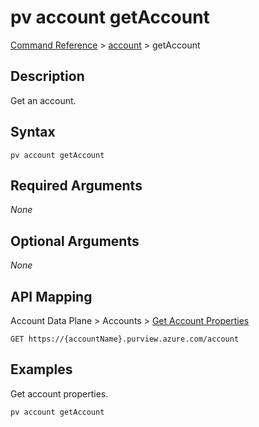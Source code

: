 # pv account getAccount
[Command Reference](../../../README.md#command-reference) > [account](./main.md) > getAccount

## Description
Get an account.

## Syntax
```
pv account getAccount
```

## Required Arguments
*None*

## Optional Arguments
*None*

## API Mapping
Account Data Plane > Accounts > [Get Account Properties](https://docs.microsoft.com/en-us/rest/api/purview/accountdataplane/accounts/get-account-properties)
```
GET https://{accountName}.purview.azure.com/account
```

## Examples
Get account properties.
```powershell
pv account getAccount
```